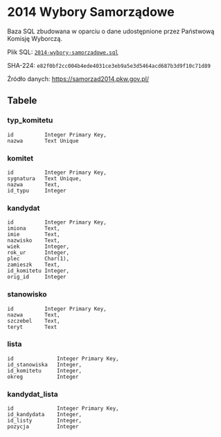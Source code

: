 # 2014 Wybory Samorządowe
Baza SQL zbudowana w oparciu o dane udostępnione przez Państwową Komisję Wyborczą.

Plik SQL: [`2014-wybory-samorzadowe.sql`](2014-wybory-samorzadowe.sql)

SHA-224: `e82f0bf2cc004b4ede4031ce3eb9a5e3d5464acd687b3d9f10c71d89`

Źródło danych: https://samorzad2014.pkw.gov.pl/

## Tabele
### typ_komitetu
    id          Integer Primary Key,
    nazwa       Text Unique

### komitet
    id          Integer Primary Key,
    sygnatura   Text Unique,
    nazwa       Text,
    id_typu     Integer

### kandydat
    id          Integer Primary Key,
    imiona      Text,
    imie        Text,
    nazwisko    Text,
    wiek        Integer,
    rok_ur      Integer,
    plec        Char(1),
    zamieszk    Text,
    id_komitetu Integer,
    orig_id     Integer

### stanowisko
    id          Integer Primary Key,
    nazwa       Text,
    szczebel    Text,
    teryt       Text 

### lista
    id              Integer Primary Key,
    id_stanowiska   Integer,
    id_komitetu     Integer,
    okreg           Integer

### kandydat_lista
    id              Integer Primary Key,
    id_kandydata    Integer,
    id_listy        Integer,
    pozycja         Integer

